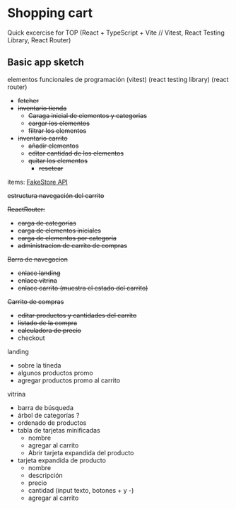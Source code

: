 # Shopping cart

Quick excercise for TOP
(React + TypeScript + Vite // Vitest, React Testing Library, React Router)

## Basic app sketch

elementos funcionales de programación
(vitest)
(react testing library)
(react router)

- ~~fetcher~~
- ~~inventario tienda~~
  - ~~Caraga inicial de elementos y categorias~~
  - ~~cargar los elementos~~
  - ~~filtrar los elementos~~
- ~~inventario carrito~~
  - ~~añadir elementos~~
  - ~~editar cantidad de los elementos~~
  - ~~quitar los elementos~~
    - ~~resetear~~

items: [FakeStore API](https://fakestoreapi.com/)

~~estructura navegación del carrito~~

~~ReactRouter:~~

- ~~carga de categorias~~
- ~~carga de elementos iniciales~~
- ~~carga de elementos por categoria~~
- ~~administracion de carrito de compras~~

~~Barra de navegacion~~

- ~~enlace landing~~
- ~~enlace vitrina~~
- ~~enlace carrito (muestra el estado del carrito)~~

~~Carrito de compras~~

- ~~editar productos y cantidades del carrito~~
- ~~listado de la compra~~
- ~~calculadora de precio~~
- checkout

landing

- sobre la tineda
- algunos productos promo
- agregar productos promo al carrito

vitrina

- barra de búsqueda
- árbol de categorías ?
- ordenado de productos
- tabla de tarjetas minificadas
  - nombre
  - agregar al carrito
  - Abrir tarjeta expandida del producto
- tarjeta expandida de producto
  - nombre
  - descripción
  - precio
  - cantidad (input texto, botones + y -)
  - agregar al carrito
